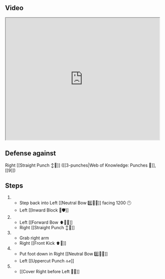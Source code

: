 ## Video

<iframe src="https://www.youtube.com/embed/IXZ6kr4VHQw?start=104&end=123" width="100%" height="400"></iframe>

## Defense against

Right [[Straight Punch ↕️👊]] ([[3-punches|Web of Knowledge: Punches 👊]], [[9]])

## Steps

1.  -   Step back into Left [[Neutral Bow 0️⃣🧍‍♂️]] facing 1200 🕛
    - Left [[Inward Block 🔽🛡️]]
2.  -   Left [[Forward Bow ⬆️🧍‍♂️]]
    - Right [[Straight Punch ↕️👊]]
3.  -   Grab right arm
    - Right [[Front Kick ⬆️🦵]]
4.  -   Put foot down in Right [[Neutral Bow 0️⃣🧍‍♂️]]
    - Left [[Uppercut Punch 🔝✊]]
5.  -   [[Cover Right before Left 🦶🔄]]
